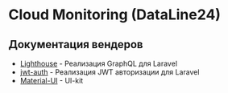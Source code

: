 # Cloud Monitoring (DataLine24)

## Документация вендеров

- [Lighthouse](https://lighthouse-php.com/master/getting-started/installation.html) - Реализация GraphQL для Laravel
- [jwt-auth](https://jwt-auth.readthedocs.io/en/develop/) - Реализация JWT авторизации для Laravel
- [Material-UI](https://material-ui.com/getting-started/installation/) - UI-kit
